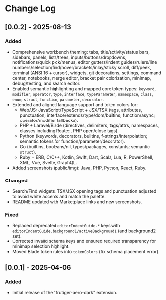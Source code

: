 # Change Log

## [0.0.2] - 2025-08-13

### Added
- Comprehensive workbench theming: tabs, title/activity/status bars, sidebars, panels, lists/trees, inputs/buttons/dropdowns, notifications/quick pick/menus, editor gutters/indent guides/rulers/line numbers/selection/find/hover/brackets/inlay/sticky scroll, diff/peek, terminal (ANSI 16 + cursor), widgets, git decorations, settings, command center, notebooks, merge editor, bracket pair colorization, minimap, debug/testing, and search editor.
- Enabled semantic highlighting and mapped core token types: `keyword`, `modifier`, `operator`, `type`, `interface`, `typeParameter`, `namespace`, `class`, `enum`, `struct`, `function`, `parameter`, `decorator`.
- Extended and aligned language support and token colors for:
	- Web/JS: JavaScript/TypeScript + JSX/TSX (tags, attributes, punctuation; interface/extends/type/dom/builtins; function/async; operator/modifier fallbacks).
	- PHP + Laravel/Blade (directives, delimiters, tags/attrs, namespaces, classes including Route::, PHP open/close tags).
	- Python (keywords, decorators, builtins, f-strings/interpolation; semantic tokens for function/parameter/decorator).
	- Go (builtins, booleans/nil, types/packages, constants; semantic `struct`).
	- Ruby + ERB, C/C++, Kotlin, Swift, Dart, Scala, Lua, R, PowerShell, XML, Vue, Svelte, GraphQL.
- Added screenshots (public/img): Java, PHP, Python, React, Ruby.

### Changed
- Search/Find widgets, TSX/JSX opening tags and punctuation adjusted to avoid white accents and match the palette.
- README updated with Marketplace links and new screenshots.

### Fixed
- Replaced deprecated `editorIndentGuide.*` keys with `editorIndentGuide.background1/activeBackground1` (and background2 set).
- Corrected invalid schema keys and ensured required transparency for minimap selection highlight.
- Moved Blade token rules into `tokenColors` (fix schema placement error).

## [0.0.1] - 2025-04-06

### Added
- Initial release of the "frutiger-aero-dark" extension.

